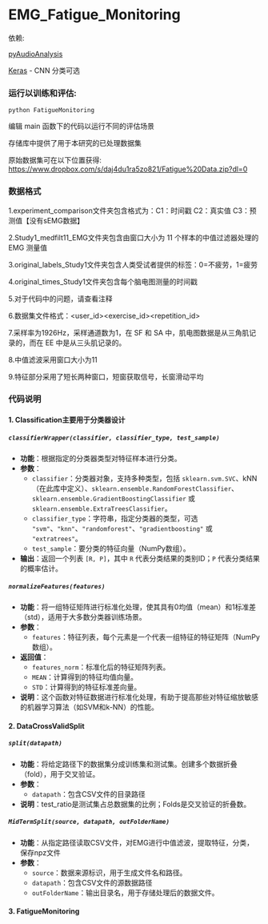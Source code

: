 # EMG_Fatigue_Monitoring
依赖: 

[pyAudioAnalysis](https://github.com/tyiannak/pyAudioAnalysis)

[Keras](https://keras.io/) - CNN 分类可选

### 运行以训练和评估:
```
python FatigueMonitoring
```
编辑 main 函数下的代码以运行不同的评估场景

存储库中提供了用于本研究的已处理数据集

原始数据集可在以下位置获得: https://www.dropbox.com/s/daj4du1ra5zo821/Fatigue%20Data.zip?dl=0

### 数据格式

1.experiment_comparison文件夹包含格式为：C1：时间戳 C2：真实值 C3：预测值【没有sEMG数据】

2.Study1_medfilt11_EMG文件夹包含由窗口大小为 11 个样本的中值过滤器处理的 EMG 测量值

3.original_labels_Study1文件夹包含人类受试者提供的标签：0=不疲劳，1=疲劳

4.original_times_Study1文件夹包含每个脑电图测量的时间戳

5.对于代码中的问题，请查看注释

6.数据集文件格式：<user_id><exercise_id><repetition_id>

7.采样率为1926Hz，采样通道数为1，在 SF 和 SA 中，肌电图数据是从三角肌记录的，而在 EE 中是从三头肌记录的。

8.中值滤波采用窗口大小为11

9.特征部分采用了短长两种窗口，短窗获取信号，长窗滑动平均

### 代码说明

#### 1. Classification主要用于分类器设计

##### `classifierWrapper(classifier, classifier_type, test_sample)`
- **功能**：根据指定的分类器类型对特征样本进行分类。
- **参数**：
  - `classifier`：分类器对象，支持多种类型，包括 `sklearn.svm.SVC`、kNN（在此库中定义）、`sklearn.ensemble.RandomForestClassifier`、`sklearn.ensemble.GradientBoostingClassifier` 或 `sklearn.ensemble.ExtraTreesClassifier`。
  - `classifier_type`：字符串，指定分类器的类型，可选 `"svm"`、`"knn"`、`"randomforest"`、`"gradientboosting"` 或 `"extratrees"`。
  - `test_sample`：要分类的特征向量（NumPy数组）。
- **输出**：返回一个列表 `[R, P]`，其中 `R` 代表分类结果的类别ID；`P` 代表分类结果的概率估计。

##### `normalizeFeatures(features)`
- **功能**：将一组特征矩阵进行标准化处理，使其具有0均值（mean）和1标准差（std），适用于大多数分类器训练场景。
- **参数**：
  - `features`：特征列表，每个元素是一个代表一组特征的特征矩阵（NumPy数组）。
- **返回值**：
  - `features_norm`：标准化后的特征矩阵列表。
  - `MEAN`：计算得到的特征均值向量。
  - `STD`：计算得到的特征标准差向量。
- **说明**：这个函数对特征数据进行标准化处理，有助于提高那些对特征缩放敏感的机器学习算法（如SVM和k-NN）的性能。

#### 2. DataCrossValidSplit

##### `split(datapath)`
- **功能**：将给定路径下的数据集分成训练集和测试集。创建多个数据折叠（fold），用于交叉验证。
- **参数**：
  - `datapath`：包含CSV文件的目录路径
- **说明**：test_ratio是测试集占总数据集的比例；Folds是交叉验证的折叠数。
##### `MidTermSplit(source, datapath, outFolderName)`
- **功能**：从指定路径读取CSV文件，对EMG进行中值滤波，提取特征，分类，保存npz文件
- **参数**：
  - `source`：数据来源标识，用于生成文件名和路径。
  - `datapath`：包含CSV文件的源数据路径
  - `outFolderName`：输出目录名，用于存储处理后的数据文件。
  
#### 3. FatigueMonitoring